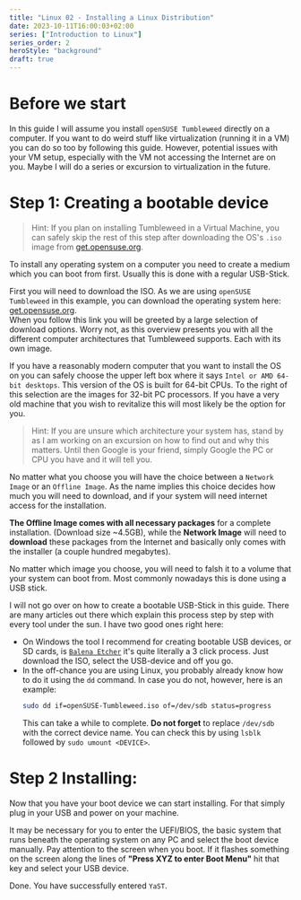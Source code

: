 ```yaml
---
title: "Linux 02 - Installing a Linux Distribution"
date: 2023-10-11T16:00:03+02:00
series: ["Introduction to Linux"]
series_order: 2
heroStyle: "background"
draft: true
---
```


# Before we start

In this guide I will assume you install `openSUSE Tumbleweed` directly on a computer. If you want to do weird stuff
like virtualization (running it in a VM) you can do so too by following this guide. However, potential issues with your
VM setup, especially with the VM not accessing the Internet are on you. Maybe I will do a series or excursion to
virtualization in the future.

# Step 1: Creating a bootable device

> Hint: If you plan on installing Tumbleweed in a Virtual Machine, you can safely skip the rest of this step after
> downloading the OS's `.iso` image from [get.opensuse.org](https://get.opensuse.org/tumbleweed/?type=desktop#download).

To install any operating system on a computer you need to create a medium which you can boot from first.
Usually this is done with a regular USB-Stick.

First you will need to download the ISO. As we are using `openSUSE Tumbleweed` in this example, you can download the
operating system here: [get.opensuse.org](https://get.opensuse.org/tumbleweed/?type=desktop#download).<br>
When you follow this link you will be greeted by a large selection of download options. Worry not, as this overview
presents you with all the different computer architectures that Tumbleweed supports. Each with its own image.

If you have a reasonably modern computer that you want to install the OS on you can safely choose the upper left
box where it says `Intel or AMD 64-bit desktops`. This version of the OS is built for 64-bit CPUs. To the right of
this selection are the images for 32-bit PC processors. If you have a very old machine that you wish to revitalize
this will most likely be the option for you.

> Hint: If you are unsure which architecture your system has, stand by as I am working on an excursion on how to find out
> and why this matters. Until then Google is your friend, simply Google the PC or CPU you have and it will tell you.

No matter what you choose you will have the choice between a `Network Image` or an `Offline Image`. As the name implies
this choice decides how much you will need to download, and if your system will need internet access for the installation.

**The Offline Image comes with all necessary packages** for a complete installation. (Download size ~4.5GB), while the
**Network Image** will need to **download** these packages from the Internet and basically only comes with the installer
(a couple hundred megabytes).

No matter which image you choose, you will need to falsh it to a volume that your system can boot from. Most commonly
nowadays this is done using a USB stick.

I will not go over on how to create a bootable USB-Stick in this guide. There are many articles out there which explain
this process step by step with every tool under the sun. I have two good ones right here:

- On Windows the tool I recommend for creating bootable USB devices, or SD cards, is
  [`Balena Etcher`](https://etcher.balena.io/) it's quite literally a 3 click process. Just download the ISO, select the
  USB-device and off you go.
- In the off-chance you are using Linux, you probably already know how to do it using the `dd` command.
  In case you do not, however, here is an example:
  ```bash
  sudo dd if=openSUSE-Tumbleweed.iso of=/dev/sdb status=progress
  ```
  This can take a while to complete. **Do not forget** to replace `/dev/sdb` with the correct device name. You can check
  this by using `lsblk` followed by `sudo umount <DEVICE>`.

# Step 2 Installing:

Now that you have your boot device we can start installing. For that simply plug in your USB and power on your machine.

It may be necessary for you to enter the UEFI/BIOS, the basic system that runs beneath the operating system on any PC
and select the boot device manually. Pay attention to the screen when you boot. If it flashes something on the screen
along the lines of **"Press XYZ to enter Boot Menu"** hit that key and select your USB device.

Done. You have successfully entered `YaST`.
